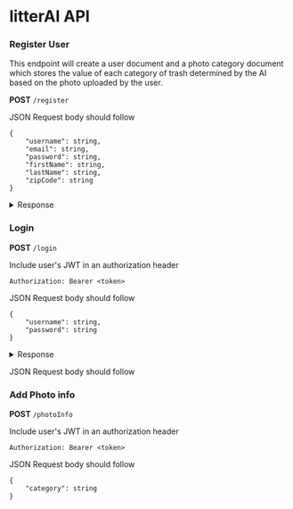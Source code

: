 # litterAI API

### Register User

This endpoint will create a user document and a photo category document which stores the value of each category of trash determined by the AI based on the photo uploaded by the user.

**POST** `/register`

JSON Request body should follow

```
{
    "username": string,
    "email": string,
    "password": string,
    "firstName": string,
    "lastName": string,
    "zipCode": string
}
```

<details>
<summary>Response</summary>

```
{
    "userId": string,
    "username": string,
    "firstName": string,
    "lastName": string,
    "zipCode": string,
    "token": string
}
```

</details>

### Login

**POST** `/login`

Include user's JWT in an authorization header

`Authorization: Bearer <token>`

JSON Request body should follow

```
{
	"username": string,
	"password": string
}
```

<details>
<summary>Response</summary>

```
{
    "username": string,
	"email": string,
	"firstName": string,
	"lastName": string,
	"token": string,
}
```

</details>

JSON Request body should follow

### Add Photo info

**POST** `/photoInfo`

Include user's JWT in an authorization header

`Authorization: Bearer <token>`

JSON Request body should follow

```
{
    "category": string
}
```
